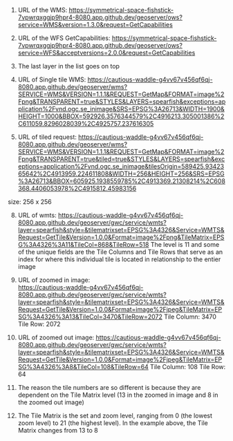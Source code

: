 1) URL of the WMS:  https://symmetrical-space-fishstick-7vpwrqxggjp9hpr4-8080.app.github.dev/geoserver/ows?service=WMS&version=1.3.0&request=GetCapabilities

2) URL of the WFS GetCapabilities:  https://symmetrical-space-fishstick-7vpwrqxggjp9hpr4-8080.app.github.dev/geoserver/ows?service=WFS&acceptversions=2.0.0&request=GetCapabilities

4) The last layer in the list goes on top

6) URL of Single tile WMS:  https://cautious-waddle-g4vv67v456qf6qj-8080.app.github.dev/geoserver/wms?SERVICE=WMS&VERSION=1.1.1&REQUEST=GetMap&FORMAT=image%2Fpng&TRANSPARENT=true&STYLES&LAYERS=spearfish&exceptions=application%2Fvnd.ogc.se_inimage&SRS=EPSG%3A26713&WIDTH=1900&HEIGHT=1000&BBOX=592926.3576344579%2C4916213.305001386%2C611059.8296028039%2C4925757.237616305

7) URL of tiled request: https://cautious-waddle-g4vv67v456qf6qj-8080.app.github.dev/geoserver/wms?SERVICE=WMS&VERSION=1.1.1&REQUEST=GetMap&FORMAT=image%2Fpng&TRANSPARENT=true&tiled=true&STYLES&LAYERS=spearfish&exceptions=application%2Fvnd.ogc.se_inimage&tilesOrigin=589425.9342365642%2C4913959.224611808&WIDTH=256&HEIGHT=256&SRS=EPSG%3A26713&BBOX=605925.1938559785%2C4913369.21308214%2C608368.4406053978%2C4915812.45983156

size: 256 x 256

8) URL of wmts: 
https://cautious-waddle-g4vv67v456qf6qj-8080.app.github.dev/geoserver/gwc/service/wmts?layer=spearfish&style=&tilematrixset=EPSG%3A4326&Service=WMTS&Request=GetTile&Version=1.0.0&Format=image%2Fpng&TileMatrix=EPSG%3A4326%3A11&TileCol=868&TileRow=518
The level is 11 and some of the unique fields are the Tile Columns and Tile Rows that serve as an index for where this individual tile is located in relationship to the entier image

9) URL of zoomed in image:  
https://cautious-waddle-g4vv67v456qf6qj-8080.app.github.dev/geoserver/gwc/service/wmts?layer=spearfish&style=&tilematrixset=EPSG%3A4326&Service=WMTS&Request=GetTile&Version=1.0.0&Format=image%2Fjpeg&TileMatrix=EPSG%3A4326%3A13&TileCol=3470&TileRow=2072
Tile Column: 3470  Tile Row: 2072

10) URL of zoomed out image: 
https://cautious-waddle-g4vv67v456qf6qj-8080.app.github.dev/geoserver/gwc/service/wmts?layer=spearfish&style=&tilematrixset=EPSG%3A4326&Service=WMTS&Request=GetTile&Version=1.0.0&Format=image%2Fjpeg&TileMatrix=EPSG%3A4326%3A8&TileCol=108&TileRow=64
Tile Column: 108  Tile Row: 64

11) The reason the tile numbers are so different is because they are dependent on the Tile Matrix level (13 in the zoomed in image and 8 in the zoomed out image)

12) The Tile Matrix is the set and zoom level, ranging from 0 (the lowest zoom level) to 21 (the highest level).  In the example above, the Tile Matrix changes from 13 to 8